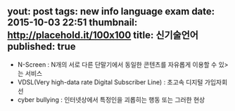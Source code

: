 yout: post
tags: new info language exam
date: 2015-10-03 22:51
thumbnail: http://placehold.it/100x100
title: 신기술언어
published: true
---

<ul>
<li>N-Screen : N개의 서로 다른 단말기에서 동일한 콘텐츠를 자유롭게 이용할 수 있>는 서비스</li>
<li>VDSL(Very high-data rate Digital Subscriber Line) : 초고속 디지털 가입자회선
</li>
<li>cyber bullying : 인터넷상에서 특정인을 괴롭히는 행동 또는 그러한 현상</li>
</ul>
